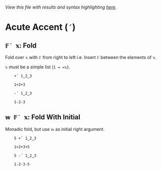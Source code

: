 *View this file with results and syntax highlighting [here](https://mlochbaum.github.io/BQN/help/fold.html).*

# Acute Accent (`´`)

## `𝔽´ 𝕩`: Fold

Fold over `𝕩` with `𝔽` from right to left i.e. Insert `𝔽` between the elements of `𝕩`.

`𝕩` must be a simple list (`1 = =𝕩`).

        +´ 1‿2‿3

        1+2+3

        -´ 1‿2‿3

        1-2-3


## `𝕨 𝔽´ 𝕩`: Fold With Initial

Monadic fold, but use `𝕨` as initial right argument.

        5 +´ 1‿2‿3

        1+2+3+5

        5 -´ 1‿2‿3

        1-2-3-5
